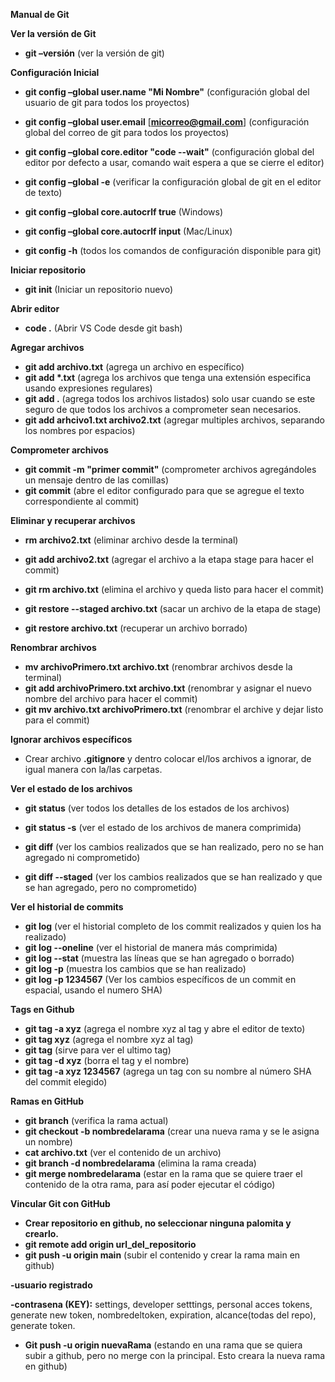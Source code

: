 **Manual de Git**

**Ver la versión de Git**

- **git –versión** (ver la versión de git)

**Configuración Inicial**

- **git config –global user.name &quot;Mi Nombre&quot;** (configuración global del usuario de git para todos los proyectos)

- **git config –global user.email** [**micorreo@gmail.com**] (configuración global del correo de git para todos los proyectos)

- **git config –global core.editor &quot;code --wait&quot;** (configuración global del editor por defecto a usar, comando wait espera a que se cierre el editor)

- **git config –global -e** (verificar la configuración global de git en el editor de texto)

- **git config –global core.autocrlf true** (Windows)

- **git config –global core.autocrlf input** (Mac/Linux)

- **git config -h** (todos los comandos de configuración disponible para git)

**Iniciar repositorio**

- **git init** (Iniciar un repositorio nuevo)

**Abrir editor**

- **code .** (Abrir VS Code desde git bash)

**Agregar archivos**

- **git add archivo.txt** (agrega un archivo en específico)
- **git add \*.txt** (agrega los archivos que tenga una extensión especifica usando expresiones regulares)
- **git add .** (agrega todos los archivos listados) solo usar cuando se este seguro de que todos los archivos a comprometer sean necesarios.
- **git add arhcivo1.txt archivo2.txt** (agregar multiples archivos, separando los nombres por espacios)

**Comprometer archivos**

- **git commit -m &quot;primer commit&quot;** (comprometer archivos agregándoles un mensaje dentro de las comillas)
- **git commit** (abre el editor configurado para que se agregue el texto correspondiente al commit)

**Eliminar y recuperar archivos**

- **rm archivo2.txt** (eliminar archivo desde la terminal)
- **git add archivo2.txt** (agregar el archivo a la etapa stage para hacer el commit)

- **git rm archivo.txt** (elimina el archivo y queda listo para hacer el commit)

- **git restore --staged archivo.txt** (sacar un archivo de la etapa de stage)
- **git restore archivo.txt** (recuperar un archivo borrado)

**Renombrar archivos**

- **mv archivoPrimero.txt archivo.txt** (renombrar archivos desde la terminal)
- **git add archivoPrimero.txt archivo.txt** (renombrar y asignar el nuevo nombre del archivo para hacer el commit)
- **git mv archivo.txt archivoPrimero.txt** (renombrar el archive y dejar listo para el commit)

**Ignorar archivos específicos**

- Crear archivo **.gitignore** y dentro colocar el/los archivos a ignorar, de igual manera con la/las carpetas.

**Ver el estado de los archivos**

- **git status** (ver todos los detalles de los estados de los archivos)
- **git status -s** (ver el estado de los archivos de manera comprimida)

- **git diff** (ver los cambios realizados que se han realizado, pero no se han agregado ni comprometido)
- **git diff --staged** (ver los cambios realizados que se han realizado y que se han agregado, pero no comprometido)

**Ver el historial de commits**

- **git log** (ver el historial completo de los commit realizados y quien los ha realizado)
- **git log --oneline** (ver el historial de manera más comprimida)
- **git log --stat** (muestra las líneas que se han agregado o borrado)
- **git log -p** (muestra los cambios que se han realizado)
- **git log -p 1234567** (Ver los cambios específicos de un commit en espacial, usando el numero SHA)

**Tags en Github**

- **git tag -a xyz** (agrega el nombre xyz al tag y abre el editor de texto)
- **git tag xyz** (agrega el nombre xyz al tag)
- **git tag** (sirve para ver el ultimo tag)
- **git tag -d xyz** (borra el tag y el nombre)
- **git tag -a xyz 1234567** (agrega un tag con su nombre al número SHA del commit elegido)

**Ramas en GitHub**

- **git branch** (verifica la rama actual)
- **git checkout -b nombredelarama** (crear una nueva rama y se le asigna un nombre)
- **cat archivo.txt** (ver el contenido de un archivo)
- **git branch -d nombredelarama** (elimina la rama creada)
- **git merge nombredelarama** (estar en la rama que se quiere traer el contenido de la otra rama, para así poder ejecutar el código)

**Vincular Git con GitHub**

- **Crear repositorio en github, no seleccionar ninguna palomita y crearlo.**
- **git remote add origin url\_del\_repositorio**
- **git push -u origin main** (subir el contenido y crear la rama main en github)

**-usuario registrado**

**-contrasena (KEY):** settings, developer setttings, personal acces tokens, generate new token, nombredeltoken, expiration, alcance(todas del repo), generate token.

- **Git push -u origin nuevaRama** (estando en una rama que se quiera subir a github, pero no merge con la principal. Esto creara la nueva rama en github)